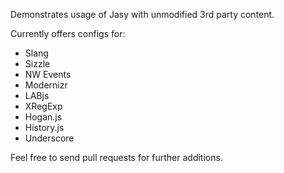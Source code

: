 Demonstrates usage of Jasy with unmodified 3rd party content.

Currently offers configs for:

* Slang
* Sizzle
* NW Events
* Modernizr
* LABjs
* XRegExp
* Hogan.js
* History.js
* Underscore

Feel free to send pull requests for further additions.

